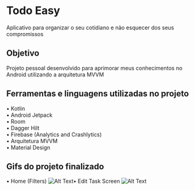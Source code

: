 # Todo Easy
Aplicativo para organizar o seu cotidiano e não esquecer dos seus compromissos 

## Objetivo 
Projeto pessoal desenvolvido para aprimorar meus conhecimentos no Android utilizando a arquitetura MVVM

## Ferramentas e linguagens utilizadas no projeto
• Kotlin  
• Android Jetpack  
• Room  
• Dagger Hilt  
• Firebase (Analytics and Crashlytics)  
• Arquitetura MVVM  
• Material Design  

## Gifs do projeto finalizado
• Home (Filters)  ![Alt Text](https://media2.giphy.com/media/ooK7DOydVl68DisaWb/giphy.gif?cid=790b7611cfca9da8fc008b59848108583e4b59a6d5442f9b&rid=giphy.gif&ct=g)• Edit Task Screen  ![Alt Text](https://media4.giphy.com/media/JYCgOpLU21wbbdRId1/giphy.gif?cid=790b761111984e7640ef2221e844740900fb644b328e483d&rid=giphy.gif&ct=g)
